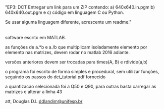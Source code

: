 "EP3: DCT
Entregar um link para um ZIP contendo: 
a) 640x640.in.pgm
b) 640x640.out.pgm e 
c) código em linguagem C ou Python.

Se usar alguma linguagem diferente, acrescente um readme."
######
software escrito em MATLAB.

as funções de a.*b e a./b que multiplicam isoladamente elemento por elemento nas matrizes, devem rodar no matlab 2016 adiante. 

versões anteriores devem ser trocadas para times(A, B) e rdivide(a,b)

o programa foi escrito de forma simples e procedural, sem utilizar funções, seguindo os passos do dct_tutorial.pdf fornecido

a quantizacao selecionada foi a Q50 e Q90, para outras basta carregar as matrizes e alterar a linha 43

att, Douglas D.L
ddlandim@unifesp.br